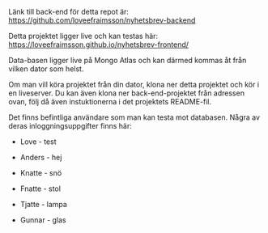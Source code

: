 Länk till back-end för detta repot är:
https://github.com/loveefraimsson/nyhetsbrev-backend

Detta projektet ligger live och kan testas här:
https://loveefraimsson.github.io/nyhetsbrev-frontend/

Data-basen ligger live på Mongo Atlas och kan därmed kommas åt från vilken dator som helst.

Om man vill köra projektet från din dator, klona ner detta projektet och kör i en liveserver. Du kan även klona ner back-end-projektet från adressen ovan, följ då även instuktionerna i det projektets README-fil.

Det finns befintliga användare som man kan testa mot databasen. Några av deras inloggningsuppgifter finns här: 

* Love - test

* Anders - hej

* Knatte - snö

* Fnatte - stol

* Tjatte - lampa

* Gunnar - glas